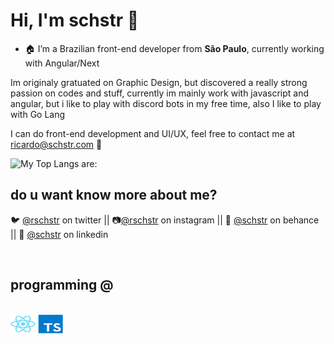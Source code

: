 <h1>Hi, I'm schstr 👋</h1>

- 🏠 I’m a Brazilian front-end developer from <b>São Paulo</b>, currently working with Angular/Next

Im originaly gratuated on Graphic Design, but discovered a really strong passion on codes and stuff, currently im mainly work with javascript and angular, but i like to play with discord bots in my free time, also I like to play with Go Lang

I can do front-end development and UI/UX, feel free to contact me at
<a href="mailto:ricardo@schstr.com">ricardo@schstr.com</a> 🥳

![My Top Langs are:](https://github-readme-stats.vercel.app/api/top-langs/?username=SCHSTR&theme=dracula&layout=compact)

<h2 align="left">do u want know more about me?</h2>
<p align="left">
🐦 <a href="https://twitter.com/@rschstr" target="blank">@rschstr</a> on twitter || 📷<a href="https://instagram.com/rschstr" target="blank">@rschstr</a> on instagram || 🎨 <a href="https://www.behance.net/schstr" target="blank">@schstr</a> on behance || 💼 <a href="https://www.linkedin.com/in/schstr/" target="blank">@schstr</a> on linkedin
</p>
<br>
<h2 align="left">programming @</h2>
<div style="display: inline_block"><br>
<img align="center" alt="Shacall-Ng" height="30" width="40" src="https://raw.githubusercontent.com/devicons/devicon/master/icons/react/react-original.svg">
<img align="center" alt="Shacall-Ts" height="30" width="40" src="https://raw.githubusercontent.com/devicons/devicon/master/icons/typescript/typescript-plain.svg">
